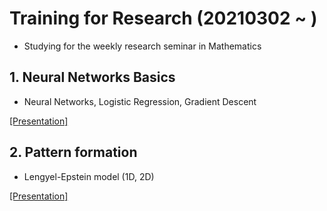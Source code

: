 # Training for Research (20210302 ~ )
- Studying for the weekly research seminar in Mathematics

## 1. Neural Networks Basics 
- Neural Networks, Logistic Regression, Gradient Descent   

[[Presentation]](https://github.com/OH-Seoyoung/Training_for_Research/blob/master/1.%20Neural_Networks_Basic/20210401_Neural_Network.pdf)

## 2. Pattern formation 
- Lengyel-Epstein model (1D, 2D)  

[[Presentation]]()
